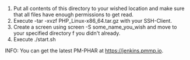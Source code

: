 1. Put all contents of this directory to your wished location and make sure that all files have enough permissions to get read.
2. Execute -tar -xvzf PHP_Linux-x86_64.tar.gz with your SSH-Client.
3. Create a screen using screen -S some_name_you_wish and move to your specified directory f you didn't already.
4. Execute ./start.sh

INFO: You can get the latest PM-PHAR at https://jenkins.pmmp.io.

